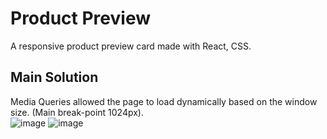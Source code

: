 # Product Preview
A responsive product preview card made with React, CSS.
<br>
## Main Solution 
Media Queries allowed the page to load dynamically based on the window size. (Main break-point 1024px).
<br>
![image](https://user-images.githubusercontent.com/80737126/185272122-ee495667-dab6-4220-841e-e63e754123b8.png)
![image](https://user-images.githubusercontent.com/80737126/185272164-971a6293-afb6-438b-8b10-95970e8daf13.png)
